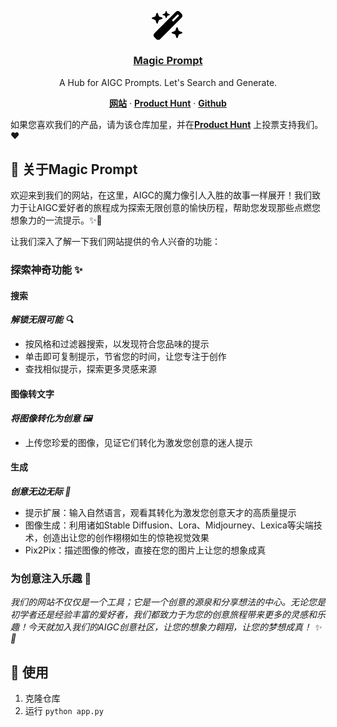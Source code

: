 <p align="center">
  <a href="https://magic-prompt.net">
	<svg xmlns="http://www.w3.org/2000/svg" viewBox="0 0 576 512" width="52">
    <!--!Font Awesome Free 6.5.1 by @fontawesome - https://fontawesome.com License - https://fontawesome.com/license/free Copyright 2024 Fonticons, Inc.--><path d="M234.7 42.7L197 56.8c-3 1.1-5 4-5 7.2s2 6.1 5 7.2l37.7 14.1L248.8 123c1.1 3 4 5 7.2 5s6.1-2 7.2-5l14.1-37.7L315 71.2c3-1.1 5-4 5-7.2s-2-6.1-5-7.2L277.3 42.7 263.2 5c-1.1-3-4-5-7.2-5s-6.1 2-7.2 5L234.7 42.7zM46.1 395.4c-18.7 18.7-18.7 49.1 0 67.9l34.6 34.6c18.7 18.7 49.1 18.7 67.9 0L529.9 116.5c18.7-18.7 18.7-49.1 0-67.9L495.3 14.1c-18.7-18.7-49.1-18.7-67.9 0L46.1 395.4zM484.6 82.6l-105 105-23.3-23.3 105-105 23.3 23.3zM7.5 117.2C3 118.9 0 123.2 0 128s3 9.1 7.5 10.8L64 160l21.2 56.5c1.7 4.5 6 7.5 10.8 7.5s9.1-3 10.8-7.5L128 160l56.5-21.2c4.5-1.7 7.5-6 7.5-10.8s-3-9.1-7.5-10.8L128 96 106.8 39.5C105.1 35 100.8 32 96 32s-9.1 3-10.8 7.5L64 96 7.5 117.2zm352 256c-4.5 1.7-7.5 6-7.5 10.8s3 9.1 7.5 10.8L416 416l21.2 56.5c1.7 4.5 6 7.5 10.8 7.5s9.1-3 10.8-7.5L480 416l56.5-21.2c4.5-1.7 7.5-6 7.5-10.8s-3-9.1-7.5-10.8L480 352l-21.2-56.5c-1.7-4.5-6-7.5-10.8-7.5s-9.1 3-10.8 7.5L416 352l-56.5 21.2z"/></svg>
    <i class="fa-solid fa-wand-magic-sparkles"></i>
    <h3 align="center">Magic Prompt</h3>
  </a>
</p>
<p align="center">
	A Hub for AIGC Prompts. Let's Search and Generate.
</p>
<p align="center">
  <a href="https://magic-prompt.net"><strong>网站</strong></a> ·
  <a href="https://www.producthunt.com/products/magic-prompt"><strong>Product Hunt</strong></a> ·
  <a href="https://github.com/GOK-656/MagicPrompt"><strong>Github</strong></a>
</p>



如果您喜欢我们的产品，请为该仓库加星，并在<a href="https://www.producthunt.com/products/magic-prompt"><strong>Product Hunt</strong></a> 上投票支持我们。❤️


## 📖 关于Magic Prompt

欢迎来到我们的网站，在这里，AIGC的魔力像引人入胜的故事一样展开！我们致力于让AIGC爱好者的旅程成为探索无限创意的愉快历程，帮助您发现那些点燃您想象力的一流提示。✨🎨 

让我们深入了解一下我们网站提供的令人兴奋的功能：

### 探索神奇功能 ✨

#### 搜索

***解锁无限可能 🔍***

- 按风格和过滤器搜索，以发现符合您品味的提示
- 单击即可复制提示，节省您的时间，让您专注于创作 
- 查找相似提示，探索更多灵感来源 

#### 图像转文字

***将图像转化为创意 🖼️***

- 上传您珍爱的图像，见证它们转化为激发您创意的迷人提示

#### 生成

***创意无边无际 🌟***

- 提示扩展：输入自然语言，观看其转化为激发您创意天才的高质量提示
- 图像生成：利用诸如Stable Diffusion、Lora、Midjourney、Lexica等尖端技术，创造出让您的创作栩栩如生的惊艳视觉效果
- Pix2Pix：描述图像的修改，直接在您的图片上让您的想象成真

### 为创意注入乐趣 🎉 

*我们的网站不仅仅是一个工具；它是一个创意的源泉和分享想法的中心。无论您是初学者还是经验丰富的爱好者，我们都致力于为您的创意旅程带来更多的灵感和乐趣！今天就加入我们的AIGC创意社区，让您的想象力翱翔，让您的梦想成真！ ✨🚀*

## 🔧 使用

1. 克隆仓库
2. 运行 `python app.py`
